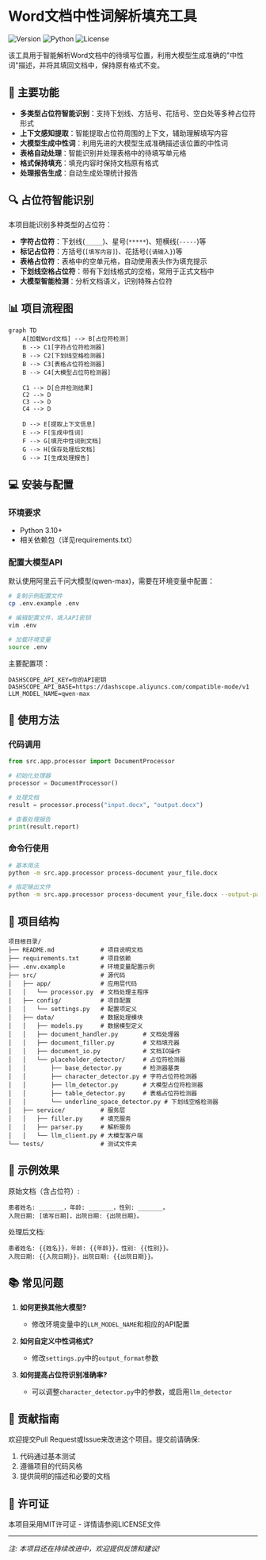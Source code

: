 
# Word文档中性词解析填充工具

![Version](https://img.shields.io/badge/版本-0.1.0-blue)
![Python](https://img.shields.io/badge/Python-3.10+-green)
![License](https://img.shields.io/badge/许可证-MIT-yellow)

该工具用于智能解析Word文档中的待填写位置，利用大模型生成准确的"中性词"描述，并将其填回文档中，保持原有格式不变。

## 📑 主要功能

- **多类型占位符智能识别**：支持下划线、方括号、花括号、空白处等多种占位符形式
- **上下文感知提取**：智能提取占位符周围的上下文，辅助理解填写内容
- **大模型生成中性词**：利用先进的大模型生成准确描述该位置的中性词
- **表格自动处理**：智能识别并处理表格中的待填写单元格
- **格式保持填充**：填充内容时保持文档原有格式
- **处理报告生成**：自动生成处理统计报告

## 🔍 占位符智能识别

本项目能识别多种类型的占位符：

- **字符占位符**：下划线(`_____`)、星号(`*****`)、短横线(`-----`)等
- **标记占位符**：方括号(`[填写内容]`)、花括号(`{请输入}`)等
- **表格占位符**：表格中的空单元格，自动使用表头作为填充提示
- **下划线空格占位符**：带有下划线格式的空格，常用于正式文档中
- **大模型智能检测**：分析文档语义，识别特殊占位符

## 📊 项目流程图

```mermaid
graph TD
    A[加载Word文档] --> B[占位符检测]
    B --> C1[字符占位符检测器]
    B --> C2[下划线空格检测器]
    B --> C3[表格占位符检测器]
    B --> C4[大模型占位符检测器]
    
    C1 --> D[合并检测结果]
    C2 --> D
    C3 --> D
    C4 --> D
    
    D --> E[提取上下文信息]
    E --> F[生成中性词]
    F --> G[填充中性词到文档]
    G --> H[保存处理后文档]
    G --> I[生成处理报告]
```

## 💻 安装与配置

### 环境要求

- Python 3.10+
- 相关依赖包（详见requirements.txt）

### 配置大模型API

默认使用阿里云千问大模型(qwen-max)，需要在环境变量中配置：

```bash
# 复制示例配置文件
cp .env.example .env

# 编辑配置文件，填入API密钥
vim .env

# 加载环境变量
source .env
```

主要配置项：

```
DASHSCOPE_API_KEY=你的API密钥
DASHSCOPE_API_BASE=https://dashscope.aliyuncs.com/compatible-mode/v1
LLM_MODEL_NAME=qwen-max
```

## 🚀 使用方法

### 代码调用

```python
from src.app.processor import DocumentProcessor

# 初始化处理器
processor = DocumentProcessor()

# 处理文档
result = processor.process("input.docx", "output.docx")

# 查看处理报告
print(result.report)
```

### 命令行使用

```bash
# 基本用法
python -m src.app.processor process-document your_file.docx

# 指定输出文件
python -m src.app.processor process-document your_file.docx --output-path result.docx
```

## 🧩 项目结构

```
项目根目录/
├── README.md             # 项目说明文档
├── requirements.txt      # 项目依赖
├── .env.example          # 环境变量配置示例
├── src/                  # 源代码
│   ├── app/              # 应用层代码
│   │   └── processor.py  # 文档处理主程序
│   ├── config/           # 项目配置
│   │   └── settings.py   # 配置项定义
│   ├── data/             # 数据处理模块
│   │   ├── models.py     # 数据模型定义
│   │   ├── document_handler.py       # 文档处理器
│   │   ├── document_filler.py        # 文档填充器
│   │   ├── document_io.py            # 文档IO操作
│   │   └── placeholder_detector/     # 占位符检测器
│   │       ├── base_detector.py      # 检测器基类
│   │       ├── character_detector.py # 字符占位符检测器
│   │       ├── llm_detector.py       # 大模型占位符检测器
│   │       ├── table_detector.py     # 表格占位符检测器
│   │       └── underline_space_detector.py # 下划线空格检测器
│   ├── service/          # 服务层
│   │   ├── filler.py     # 填充服务
│   │   ├── parser.py     # 解析服务
│   │   └── llm_client.py # 大模型客户端
└── tests/                # 测试文件夹
```

## 📝 示例效果

原始文档（含占位符）:
```
患者姓名: _______，年龄: _______，性别: _______。
入院日期: [填写日期]，出院日期: {出院日期}。
```

处理后文档:
```
患者姓名: {{姓名}}，年龄: {{年龄}}，性别: {{性别}}。
入院日期: {{入院日期}}，出院日期: {{出院日期}}。
```

## 📚 常见问题

1. **如何更换其他大模型?**
   - 修改环境变量中的`LLM_MODEL_NAME`和相应的API配置

2. **如何自定义中性词格式?**
   - 修改`settings.py`中的`output_format`参数

3. **如何提高占位符识别准确率?**
   - 可以调整`character_detector.py`中的参数，或启用`llm_detector`

## 🤝 贡献指南

欢迎提交Pull Request或Issue来改进这个项目。提交前请确保:

1. 代码通过基本测试
2. 遵循项目的代码风格
3. 提供简明的描述和必要的文档

## 📄 许可证

本项目采用MIT许可证 - 详情请参阅LICENSE文件

---

*注: 本项目还在持续改进中，欢迎提供反馈和建议!*
